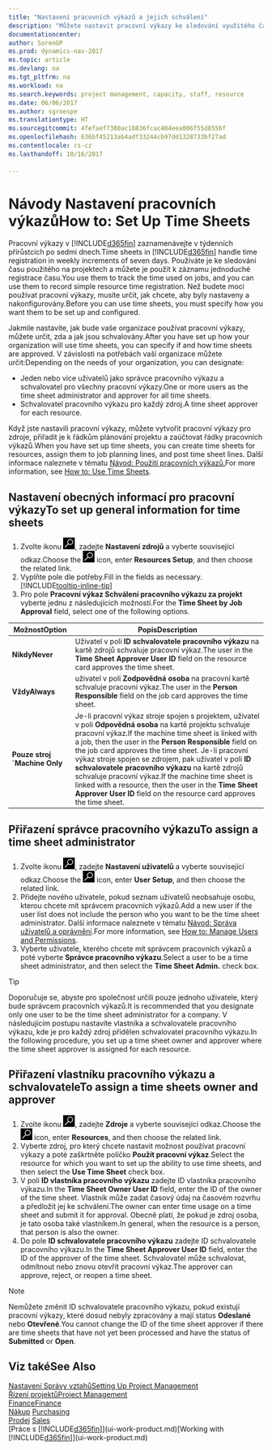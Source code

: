 ```yaml
---
title: "Nastavení pracovních výkazů a jejich schválení"
description: "Můžete nastavit pracovní výkazy ke sledování využitého času na projektech a využití zdrojů. Toto vám pomůže s projektovým řízením, personální obsazení a kapacitami."
documentationcenter: 
author: SorenGP
ms.prod: dynamics-nav-2017
ms.topic: article
ms.devlang: na
ms.tgt_pltfrm: na
ms.workload: na
ms.search.keywords: project management, capacity, staff, resource
ms.date: 06/06/2017
ms.author: sgroespe
ms.translationtype: HT
ms.sourcegitcommit: 4fefaef7380ac10836fcac404eea006f55d8556f
ms.openlocfilehash: 636bf45213ab4adf33244cb97dd1328733bf27ad
ms.contentlocale: cs-cz
ms.lasthandoff: 10/16/2017

---
```

# <a name="how-to-set-up-time-sheets"></a><span data-ttu-id="43db9-103">Návody Nastavení pracovních výkazů</span><span class="sxs-lookup"><span data-stu-id="43db9-103">How to: Set Up Time Sheets</span></span>
<span data-ttu-id="43db9-104">Pracovní výkazy v [!INCLUDE[d365fin](includes/d365fin_md.md)] zaznamenávejte v týdenních přírůstcích po sedmi dnech.</span><span class="sxs-lookup"><span data-stu-id="43db9-104">Time sheets in [!INCLUDE[d365fin](includes/d365fin_md.md)] handle time registration in weekly increments of seven days.</span></span> <span data-ttu-id="43db9-105">Používáte je ke sledování času použitého na projektech a můžete je použít k záznamu jednoduché registrace času.</span><span class="sxs-lookup"><span data-stu-id="43db9-105">You use them to track the time used on jobs, and you can use them to record simple resource time registration.</span></span> <span data-ttu-id="43db9-106">Než budete moci používat pracovní výkazy, musíte určit, jak chcete, aby byly nastaveny a nakonfigurovány.</span><span class="sxs-lookup"><span data-stu-id="43db9-106">Before you can use time sheets, you must specify how you want them to be set up and configured.</span></span>

<span data-ttu-id="43db9-107">Jakmile nastavíte, jak bude vaše organizace používat pracovní výkazy, můžete určit, zda a jak jsou schvalovány.</span><span class="sxs-lookup"><span data-stu-id="43db9-107">After you have set up how your organization will use time sheets, you can specify if and how time sheets are approved.</span></span> <span data-ttu-id="43db9-108">V závislosti na potřebách vaší organizace můžete určit:</span><span class="sxs-lookup"><span data-stu-id="43db9-108">Depending on the needs of your organization, you can designate:</span></span>

* <span data-ttu-id="43db9-109">Jeden nebo více uživatelů jako správce pracovního výkazu a schvalovatel pro všechny pracovní výkazy.</span><span class="sxs-lookup"><span data-stu-id="43db9-109">One or more users as the time sheet administrator and approver for all time sheets.</span></span>
* <span data-ttu-id="43db9-110">Schvalovatel pracovního výkazu pro každý zdroj.</span><span class="sxs-lookup"><span data-stu-id="43db9-110">A time sheet approver for each resource.</span></span>

<span data-ttu-id="43db9-111">Když jste nastavili pracovní výkazy, můžete vytvořit pracovní výkazy pro zdroje, přiřadit je k řádkům plánování projektu a zaúčtovat řádky pracovních výkazů.</span><span class="sxs-lookup"><span data-stu-id="43db9-111">When you have set up time sheets, you can create time sheets for resources, assign them to job planning lines, and post time sheet lines.</span></span> <span data-ttu-id="43db9-112">Další informace naleznete v tématu [Návod: Použití pracovních výkazů.](projects-how-use-time-sheets.md)</span><span class="sxs-lookup"><span data-stu-id="43db9-112">For more information, see [How to: Use Time Sheets](projects-how-use-time-sheets.md).</span></span>

## <a name="to-set-up-general-information-for-time-sheets"></a><span data-ttu-id="43db9-113">Nastavení obecných informací pro pracovní výkazy</span><span class="sxs-lookup"><span data-stu-id="43db9-113">To set up general information for time sheets</span></span>
1. <span data-ttu-id="43db9-114">Zvolte ikonu ![Vyhledat stránku nebo sestavu](media/ui-search/search_small.png "Ikona Vyhledat stránku nebo sestavu"), zadejte **Nastavení zdrojů** a vyberte související odkaz.</span><span class="sxs-lookup"><span data-stu-id="43db9-114">Choose the ![Search for Page or Report](media/ui-search/search_small.png "Search for Page or Report icon") icon, enter **Resources Setup**, and then choose the related link.</span></span>  
2. <span data-ttu-id="43db9-115">Vyplňte pole dle potřeby.</span><span class="sxs-lookup"><span data-stu-id="43db9-115">Fill in the fields as necessary.</span></span> [!INCLUDE[tooltip-inline-tip](includes/tooltip-inline-tip_md.md)]
3. <span data-ttu-id="43db9-116">Pro pole **Pracovní výkaz Schválení pracovního výkazu za projekt** vyberte jednu z následujících možností.</span><span class="sxs-lookup"><span data-stu-id="43db9-116">For the **Time Sheet by Job Approval** field, select one of the following options.</span></span>

| <span data-ttu-id="43db9-117">Možnost</span><span class="sxs-lookup"><span data-stu-id="43db9-117">Option</span></span> | <span data-ttu-id="43db9-118">Popis</span><span class="sxs-lookup"><span data-stu-id="43db9-118">Description</span></span> |
| --- | --- |
| <span data-ttu-id="43db9-119">**Nikdy**</span><span class="sxs-lookup"><span data-stu-id="43db9-119">**Never**</span></span> |<span data-ttu-id="43db9-120">Uživatel v poli **ID schvalovatele pracovního výkazu** na kartě zdrojů schvaluje pracovní výkaz.</span><span class="sxs-lookup"><span data-stu-id="43db9-120">The user in the **Time Sheet Approver User ID** field on the resource card approves the time sheet.</span></span> |
| <span data-ttu-id="43db9-121">**Vždy**</span><span class="sxs-lookup"><span data-stu-id="43db9-121">**Always**</span></span> |<span data-ttu-id="43db9-122">uživatel v poli **Zodpovědná osoba** na pracovní kartě schvaluje pracovní výkaz.</span><span class="sxs-lookup"><span data-stu-id="43db9-122">The user in the **Person Responsible** field on the job card approves the time sheet.</span></span> |
| <span data-ttu-id="43db9-123">**Pouze stroj ´**</span><span class="sxs-lookup"><span data-stu-id="43db9-123">**Machine Only**</span></span> |<span data-ttu-id="43db9-124">Je-li pracovní výkaz stroje spojen s projektem, uživatel v poli **Odpovědná osoba** na kartě projektu schvaluje pracovní výkaz.</span><span class="sxs-lookup"><span data-stu-id="43db9-124">If the machine time sheet is linked with a job, then the user in the **Person Responsible** field on the job card approves the time sheet.</span></span> <span data-ttu-id="43db9-125">Je-li pracovní výkaz stroje spojen se zdrojem, pak uživatel v poli **ID schvalovatele pracovního výkazu** na kartě zdrojů schvaluje pracovní výkaz.</span><span class="sxs-lookup"><span data-stu-id="43db9-125">If the machine time sheet is linked with a resource, then the user in the **Time Sheet Approver User ID** field on the resource card approves the time sheet.</span></span> |

## <a name="to-assign-a-time-sheet-administrator"></a><span data-ttu-id="43db9-126">Přiřazení správce pracovního výkazu</span><span class="sxs-lookup"><span data-stu-id="43db9-126">To assign a time sheet administrator</span></span>
1. <span data-ttu-id="43db9-127">Zvolte ikonu ![Vyhledat stránku nebo sestavu](media/ui-search/search_small.png "Ikona Vyhledat stránku nebo sestavu"), zadejte **Nastavení uživatelů** a vyberte související odkaz.</span><span class="sxs-lookup"><span data-stu-id="43db9-127">Choose the ![Search for Page or Report](media/ui-search/search_small.png "Search for Page or Report icon") icon, enter **User Setup**, and then choose the related link.</span></span>  
2. <span data-ttu-id="43db9-128">Přidejte nového uživatele, pokud seznam uživatelů neobsahuje osobu, kterou chcete mít správcem pracovních výkazů.</span><span class="sxs-lookup"><span data-stu-id="43db9-128">Add a new user if the user list does not include the person who you want to be the time sheet administrator.</span></span> <span data-ttu-id="43db9-129">Další informace naleznete v tématu [Návod: Správa uživatelů a oprávnění](ui-how-users-permissions.md).</span><span class="sxs-lookup"><span data-stu-id="43db9-129">For more information, see [How to: Manage Users and Permissions](ui-how-users-permissions.md).</span></span>
3. <span data-ttu-id="43db9-130">Vyberte uživatele, kterého chcete mít správcem pracovních výkazů a poté vyberte **Správce pracovního výkazu**.</span><span class="sxs-lookup"><span data-stu-id="43db9-130">Select a user to be a time sheet administrator, and then select the **Time Sheet Admin.** check box.</span></span>  

> [!TIP]  
>   <span data-ttu-id="43db9-131">Doporučuje se, abyste pro společnost určili pouze jednoho uživatele, který bude správcem pracovních výkazů.</span><span class="sxs-lookup"><span data-stu-id="43db9-131">It is recommended that you designate only one user to be the time sheet administrator for a company.</span></span> <span data-ttu-id="43db9-132">V následujícím postupu nastavíte vlastníka a schvalovatele pracovního výkazu, kde je pro každý zdroj přidělen schvalovatel pracovního výkazu.</span><span class="sxs-lookup"><span data-stu-id="43db9-132">In the following procedure, you set up a time sheet owner and approver where the time sheet approver is assigned for each resource.</span></span>  

## <a name="to-assign-a-time-sheets-owner-and-approver"></a><span data-ttu-id="43db9-133">Přiřazení vlastníku pracovního výkazu a schvalovatele</span><span class="sxs-lookup"><span data-stu-id="43db9-133">To assign a time sheets owner and approver</span></span>
1. <span data-ttu-id="43db9-134">Zvolte ikonu ![Vyhledat stránku nebo sestavu](media/ui-search/search_small.png "Ikona Vyhledat stránku nebo sestavu"), zadejte **Zdroje** a vyberte související odkaz.</span><span class="sxs-lookup"><span data-stu-id="43db9-134">Choose the ![Search for Page or Report](media/ui-search/search_small.png "Search for Page or Report icon") icon, enter **Resources**, and then choose the related link.</span></span>
2. <span data-ttu-id="43db9-135">Vyberte zdroj, pro který chcete nastavit možnost používat pracovní výkazy a poté zaškrtněte políčko **Použít pracovní výkaz**.</span><span class="sxs-lookup"><span data-stu-id="43db9-135">Select the resource for which you want to set up the ability to use time sheets, and then select the **Use Time Sheet** check box.</span></span>  
3. <span data-ttu-id="43db9-136">V poli **ID vlastníka pracovního výkazu** zadejte ID vlastníka pracovního výkazu.</span><span class="sxs-lookup"><span data-stu-id="43db9-136">In the **Time Sheet Owner User ID** field, enter the ID of the owner of the time sheet.</span></span> <span data-ttu-id="43db9-137">Vlastník může zadat časový údaj na časovém rozvrhu a předložit jej ke schválení.</span><span class="sxs-lookup"><span data-stu-id="43db9-137">The owner can enter time usage on a time sheet and submit it for approval.</span></span> <span data-ttu-id="43db9-138">Obecně platí, že pokud je zdroj osoba, je tato osoba také vlastníkem.</span><span class="sxs-lookup"><span data-stu-id="43db9-138">In general, when the resource is a person, that person is also the owner.</span></span>  
4. <span data-ttu-id="43db9-139">Do pole **ID schvalovatele pracovního výkazu** zadejte ID schvalovatele pracovního výkazu.</span><span class="sxs-lookup"><span data-stu-id="43db9-139">In the **Time Sheet Approver User ID** field, enter the ID of the approver of the time sheet.</span></span> <span data-ttu-id="43db9-140">Schvalovatel může schvalovat, odmítnout nebo znovu otevřít pracovní výkaz.</span><span class="sxs-lookup"><span data-stu-id="43db9-140">The approver can approve, reject, or reopen a time sheet.</span></span>  

> [!NOTE]  
>   <span data-ttu-id="43db9-141">Nemůžete změnit ID schvalovatele pracovního výkazu, pokud existují pracovní výkazy, které dosud nebyly zpracovány a mají status **Odeslané** nebo **Otevřené**.</span><span class="sxs-lookup"><span data-stu-id="43db9-141">You cannot change the ID of the time sheet approver if there are time sheets that have not yet been processed and have the status of **Submitted** or **Open**.</span></span>

## <a name="see-also"></a><span data-ttu-id="43db9-142">Viz také</span><span class="sxs-lookup"><span data-stu-id="43db9-142">See Also</span></span>
[<span data-ttu-id="43db9-143">Nastavení Správy vztahů</span><span class="sxs-lookup"><span data-stu-id="43db9-143">Setting Up Project Management</span></span>](projects-setup-projects.md)  
[<span data-ttu-id="43db9-144">Řízení projektů</span><span class="sxs-lookup"><span data-stu-id="43db9-144">Project Management</span></span>](projects-manage-projects.md)  
[<span data-ttu-id="43db9-145">Finance</span><span class="sxs-lookup"><span data-stu-id="43db9-145">Finance</span></span>](finance.md)  
<span data-ttu-id="43db9-146">[Nákup](purchasing-manage-purchasing.md)       </span><span class="sxs-lookup"><span data-stu-id="43db9-146">[Purchasing](purchasing-manage-purchasing.md)       </span></span>  
<span data-ttu-id="43db9-147">[Prodej](sales-manage-sales.md)    </span><span class="sxs-lookup"><span data-stu-id="43db9-147">[Sales](sales-manage-sales.md)    </span></span>  
<span data-ttu-id="43db9-148">[Práce s [!INCLUDE[d365fin](includes/d365fin_md.md)]](ui-work-product.md)</span><span class="sxs-lookup"><span data-stu-id="43db9-148">[Working with [!INCLUDE[d365fin](includes/d365fin_md.md)]](ui-work-product.md)</span></span>  

